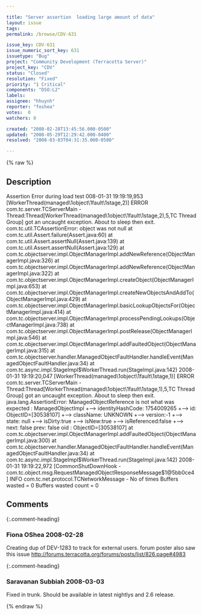 ```yaml
---

title: "Server assertion  loading large amount of data"
layout: issue
tags: 
permalink: /browse/CDV-631

issue_key: CDV-631
issue_numeric_sort_key: 631
issuetype: "Bug"
project: "Community Development (Terracotta Server)"
project_key: "CDV"
status: "Closed"
resolution: "Fixed"
priority: "1 Critical"
components: "DSO:L2"
labels: 
assignee: "hhuynh"
reporter: "foshea"
votes:  0
watchers: 0

created: "2008-02-28T13:45:56.000-0500"
updated: "2008-05-29T12:29:42.000-0400"
resolved: "2008-03-03T04:31:35.000-0500"

---
```




{% raw %}



## Description

<div markdown="1" class="description">

Assertion Error during load test
 008-01-31 19:19:19,953 [WorkerThread(managed\1object\1fault\1stage,2)] ERROR com.tc.server.TCServerMain - Thread:Thread[WorkerThread(managed\1object\1fault\1stage,2),5,TC Thread Group] got an uncaught exception. About to sleep then exit.
com.tc.util.TCAssertionError: object was not null
at com.tc.util.Assert.failure(Assert.java:60)
at com.tc.util.Assert.assertNull(Assert.java:139)
at com.tc.util.Assert.assertNull(Assert.java:129)
at com.tc.objectserver.impl.ObjectManagerImpl.addNewReference(ObjectManagerImpl.java:326)
at com.tc.objectserver.impl.ObjectManagerImpl.addNewReference(ObjectManagerImpl.java:322)
at com.tc.objectserver.impl.ObjectManagerImpl.createObject(ObjectManagerImpl.java:653)
at com.tc.objectserver.impl.ObjectManagerImpl.createNewObjectsAndAddTo(ObjectManagerImpl.java:429)
at com.tc.objectserver.impl.ObjectManagerImpl.basicLookupObjectsFor(ObjectManagerImpl.java:414)
at com.tc.objectserver.impl.ObjectManagerImpl.processPendingLookups(ObjectManagerImpl.java:738)
at com.tc.objectserver.impl.ObjectManagerImpl.postRelease(ObjectManagerImpl.java:546)
at com.tc.objectserver.impl.ObjectManagerImpl.addFaultedObject(ObjectManagerImpl.java:315)
at com.tc.objectserver.handler.ManagedObjectFaultHandler.handleEvent(ManagedObjectFaultHandler.java:34)
at com.tc.async.impl.StageImpl$WorkerThread.run(StageImpl.java:142)
2008-01-31 19:19:20,047 [WorkerThread(managed\1object\1fault\1stage,1)] ERROR com.tc.server.TCServerMain - Thread:Thread[WorkerThread(managed\1object\1fault\1stage,1),5,TC Thread Group] got an uncaught exception. About to sleep then exit.
java.lang.AssertionError: ManagedObjectReference is not what was expected : ManagedObjectImpl
    +--> identityHashCode: 1754009265
    +--> id: ObjectID=[30538107]
    +--> className: UNKNOWN
    +--> version:-1
    +--> state: null
    +--> isDirty:true +--> isNew:true +--> isReferenced:false
    +--> next: false prev: false oid : ObjectID=[30538107]
at com.tc.objectserver.impl.ObjectManagerImpl.addFaultedObject(ObjectManagerImpl.java:300)
at com.tc.objectserver.handler.ManagedObjectFaultHandler.handleEvent(ManagedObjectFaultHandler.java:34)
at com.tc.async.impl.StageImpl$WorkerThread.run(StageImpl.java:142)
2008-01-31 19:19:22,972 [CommonShutDownHook - com.tc.object.msg.RequestManagedObjectResponseMessage$1@5bb0ce4] INFO com.tc.net.protocol.TCNetworkMessage - No of times Buffers wasted = 0 Buffers wasted count = 0


</div>

## Comments


{:.comment-heading}
### **Fiona OShea** <span class="date">2008-02-28</span>

<div markdown="1" class="comment">

Creating dup of DEV-1283 to track for external users.  forum poster also saw this issue http://forums.terracotta.org/forums/posts/list/826.page#4983

</div>


{:.comment-heading}
### **Saravanan Subbiah** <span class="date">2008-03-03</span>

<div markdown="1" class="comment">

Fixed in trunk. Should be available in latest nightlys and 2.6 release.

</div>



{% endraw %}
